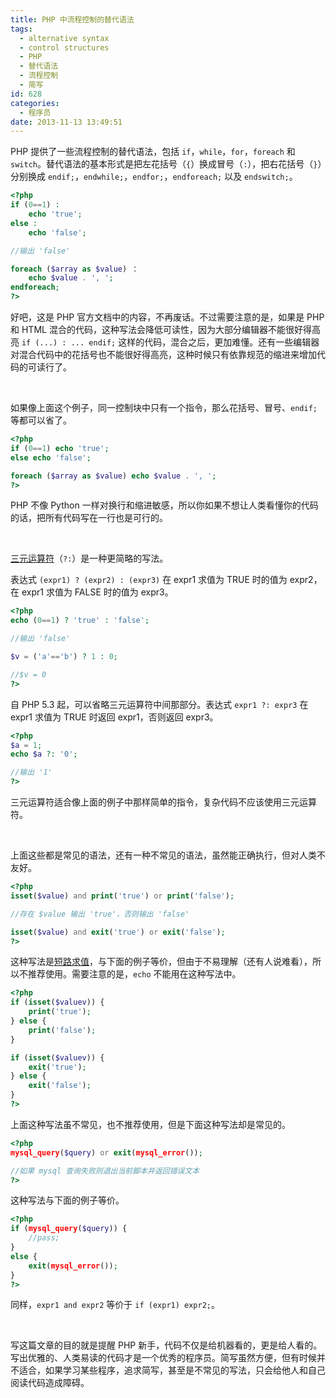 ```yaml
---
title: PHP 中流程控制的替代语法
tags:
  - alternative syntax
  - control structures
  - PHP
  - 替代语法
  - 流程控制
  - 简写
id: 628
categories:
  - 程序员
date: 2013-11-13 13:49:51
---
```


PHP 提供了一些流程控制的替代语法，包括 `if`，`while`，`for`，`foreach` 和 `switch`。替代语法的基本形式是把左花括号（`{`）换成冒号（`:`），把右花括号（`}`）分别换成 `endif;`，`endwhile;`，`endfor;`，`endforeach;` 以及 `endswitch;`。

```php
<?php
if (0==1) :
    echo 'true';
else :
    echo 'false';

//输出 'false'

foreach ($array as $value) ：
    echo $value . ', ';
endforeach;
?>
```

好吧，这是 PHP 官方文档中的内容，不再废话。不过需要注意的是，如果是 PHP 和 HTML 混合的代码，这种写法会降低可读性，因为大部分编辑器不能很好得高亮 `if (...) : ... endif;` 这样的代码，混合之后，更加难懂。还有一些编辑器对混合代码中的花括号也不能很好得高亮，这种时候只有依靠规范的缩进来增加代码的可读行了。

&nbsp;

如果像上面这个例子，同一控制块中只有一个指令，那么花括号、冒号、`endif;` 等都可以省了。

```php
<?php
if (0==1) echo 'true';
else echo 'false';

foreach ($array as $value) echo $value . ', ';
?>
```

PHP 不像 Python 一样对换行和缩进敏感，所以你如果不想让人类看懂你的代码的话，把所有代码写在一行也是可行的。

&nbsp;

[三元运算符](https://zh.wikipedia.org/wiki/%E6%9D%A1%E4%BB%B6%E8%BF%90%E7%AE%97%E7%AC%A6)（`?:`）是一种更简略的写法。

表达式 `(expr1) ? (expr2) : (expr3)` 在 expr1 求值为 TRUE 时的值为 expr2，在 expr1 求值为 FALSE 时的值为 expr3。

```php
<?php
echo (0==1) ? 'true' : 'false';

//输出 'false'

$v = ('a'=='b') ? 1 : 0;

//$v = 0
?>
```

自 PHP 5.3 起，可以省略三元运算符中间那部分。表达式 `expr1 ?: expr3` 在 expr1 求值为 TRUE 时返回 expr1，否则返回 expr3。

```php
<?php
$a = 1;
echo $a ?: '0';

//输出 '1'
?>
```

三元运算符适合像上面的例子中那样简单的指令，复杂代码不应该使用三元运算符。

&nbsp;

上面这些都是常见的语法，还有一种不常见的语法，虽然能正确执行，但对人类不友好。

```php
<?php
isset($value) and print('true') or print('false');

//存在 $value 输出 'true'，否则输出 'false'

isset($value) and exit('true') or exit('false');
?>
```

这种写法是[短路求值](https://zh.wikipedia.org/wiki/%E7%9F%AD%E8%B7%AF%E6%B1%82%E5%80%BC)，与下面的例子等价，但由于不易理解（还有人说难看），所以不推荐使用。需要注意的是，`echo` 不能用在这种写法中。

```php
<?php
if (isset($valuev)) {
    print('true');
} else {
    print('false');
}

if (isset($valuev)) {
    exit('true');
} else {
    exit('false');
}
?>
```

上面这种写法虽不常见，也不推荐使用，但是下面这种写法却是常见的。

```php
<?php
mysql_query($query) or exit(mysql_error());

//如果 mysql 查询失败则退出当前脚本并返回错误文本
?>
```

这种写法与下面的例子等价。

```php
<?php
if (mysql_query($query)) {
    //pass;
}
else {
    exit(mysql_error());
}
?>
```

同样，`expr1 and expr2` 等价于 `if (expr1) expr2;`。

&nbsp;

写这篇文章的目的就是提醒 PHP 新手，代码不仅是给机器看的，更是给人看的。写出优雅的、人类易读的代码才是一个优秀的程序员。简写虽然方便，但有时候并不适合，如果学习某些程序，追求简写，甚至是不常见的写法，只会给他人和自己阅读代码造成障碍。
